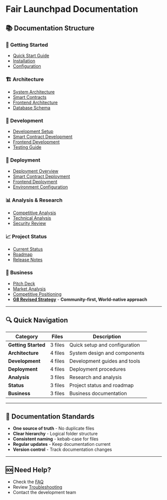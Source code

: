 # Fair Launchpad Documentation

## 📚 **Documentation Structure**

### 🚀 **Getting Started**
- [Quick Start Guide](./getting-started/quick-start.md)
- [Installation](./getting-started/installation.md)
- [Configuration](./getting-started/configuration.md)

### 🏗️ **Architecture**
- [System Architecture](./architecture/overview.md)
- [Smart Contracts](./architecture/smart-contracts.md)
- [Frontend Architecture](./architecture/frontend.md)
- [Database Schema](./architecture/database.md)

### 🔧 **Development**
- [Development Setup](./development/setup.md)
- [Smart Contract Development](./development/smart-contracts.md)
- [Frontend Development](./development/frontend.md)
- [Testing Guide](./development/testing.md)

### 🚀 **Deployment**
- [Deployment Overview](./deployment/overview.md)
- [Smart Contract Deployment](./deployment/contracts.md)
- [Frontend Deployment](./deployment/frontend.md)
- [Environment Configuration](./deployment/environment.md)

### 📊 **Analysis & Research**
- [Competitive Analysis](./analysis/competitive.md)
- [Technical Analysis](./analysis/technical.md)
- [Security Review](./analysis/security.md)

### 📈 **Project Status**
- [Current Status](./status/current.md)
- [Roadmap](./status/roadmap.md)
- [Release Notes](./status/releases.md)

### 🎯 **Business**
- [Pitch Deck](./business/pitch-deck.md)
- [Market Analysis](./business/market.md)
- [Competitive Positioning](./business/positioning.md)
- [**G8 Revised Strategy**](./strategy/G8_REVISED_STRATEGY.md) - **Community-first, World-native approach**

---

## 🔍 **Quick Navigation**

| Category | Files | Description |
|----------|-------|-------------|
| **Getting Started** | 3 files | Quick setup and configuration |
| **Architecture** | 4 files | System design and components |
| **Development** | 4 files | Development guides and tools |
| **Deployment** | 4 files | Deployment procedures |
| **Analysis** | 3 files | Research and analysis |
| **Status** | 3 files | Project status and roadmap |
| **Business** | 3 files | Business documentation |

---

## 📝 **Documentation Standards**

- **One source of truth** - No duplicate files
- **Clear hierarchy** - Logical folder structure
- **Consistent naming** - kebab-case for files
- **Regular updates** - Keep documentation current
- **Version control** - Track documentation changes

---

## 🆘 **Need Help?**

- Check the [FAQ](./faq.md)
- Review [Troubleshooting](./troubleshooting.md)
- Contact the development team